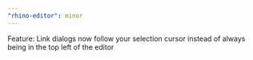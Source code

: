 ```yaml
---
"rhino-editor": minor
---
```


Feature: Link dialogs now follow your selection cursor instead of always being in the top left of the editor

